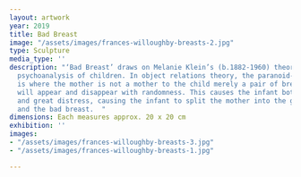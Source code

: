 ```yaml
---
layout: artwork
year: 2019
title: Bad Breast
image: "/assets/images/frances-willoughby-breasts-2.jpg"
type: Sculpture
media_type: ''
description: "‘Bad Breast’ draws on Melanie Klein’s (b.1882-1960) theories on the
  psychoanalysis of children. In object relations theory, the paranoid-schizoid position
  is where the mother is not a mother to the child merely a pair of breasts, which
  will appear and disappear with randomness. This causes the infant both intense pleasure
  and great distress, causing the infant to split the mother into the good breast
  and the bad breast.  "
dimensions: Each measures approx. 20 x 20 cm
exhibition: ''
images:
- "/assets/images/frances-willoughby-breasts-3.jpg"
- "/assets/images/frances-willoughby-breasts-1.jpg"

---
```

